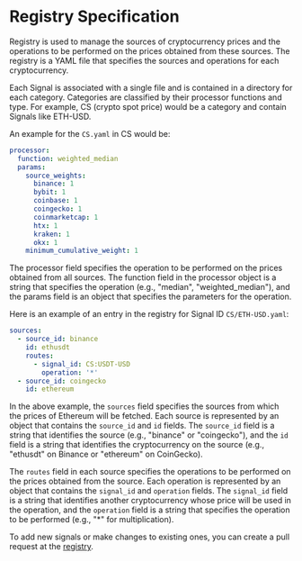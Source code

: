 # Registry Specification

Registry is used to manage the sources of cryptocurrency prices and the operations to be performed on the prices obtained from these sources. The registry is a YAML file that specifies the sources and operations for each cryptocurrency.

Each Signal is associated with a single file and is contained in a directory for each category. Categories are classified by their processor functions and type. For example, CS (crypto spot price) would be a category and contain Signals like ETH-USD.

An example for the `CS.yaml` in CS would be:

```yaml
processor:
  function: weighted_median
  params:
    source_weights:
      binance: 1
      bybit: 1
      coinbase: 1
      coingecko: 1
      coinmarketcap: 1
      htx: 1
      kraken: 1
      okx: 1
    minimum_cumulative_weight: 1
```

The processor field specifies the operation to be performed on the prices obtained from all sources. The function field in the processor object is a string that specifies the operation (e.g., "median", "weighted_median"), and the params field is an object that specifies the parameters for the operation.

Here is an example of an entry in the registry for Signal ID `CS/ETH-USD.yaml`:

```yaml
sources:
  - source_id: binance
    id: ethusdt
    routes:
      - signal_id: CS:USDT-USD
        operation: '*'
  - source_id: coingecko
    id: ethereum
```

In the above example, the `sources` field specifies the sources from which the prices of Ethereum will be fetched. Each source is represented by an object that contains the `source_id` and `id` fields. The `source_id` field is a string that identifies the source (e.g., "binance" or "coingecko"), and the `id` field is a string that identifies the cryptocurrency on the source (e.g., "ethusdt" on Binance or "ethereum" on CoinGecko).

The `routes` field in each source specifies the operations to be performed on the prices obtained from the source. Each operation is represented by an object that contains the `signal_id` and `operation` fields. The `signal_id` field is a string that identifies another cryptocurrency whose price will be used in the operation, and the `operation` field is a string that specifies the operation to be performed (e.g., "\*" for multiplication).

To add new signals or make changes to existing ones, you can create a pull request at the [registry](https://github.com/bandprotocol/registry).
